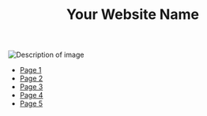 <!DOCTYPE html>
<html lang="en">
<head>
    <meta charset="UTF-8">
    <meta name="viewport" content="width=device-width, initial-scale=1.0">
    <title>akame</title>
    <link rel="stylesheet" href="styles.css">
</head>
<body>
    <div class="container">
        <header>
            <h1>Your Website Name</h1>
        </header>
        <main>
            <img src="your-image.jpg" alt="Description of image">
            <nav>
                <ul>
                    <li><a href="page1.html">Page 1</a></li>
                    <li><a href="page2.html">Page 2</a></li>
                    <li><a href="page3.html">Page 3</a></li>
                    <li><a href="page4.html">Page 4</a></li>
                    <li><a href="page5.html">Page 5</a></li>
                </ul>
            </nav>
        </main>
    </div>
</body>
</html>
